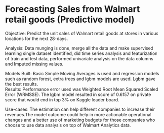 # Forecasting Sales from Walmart retail goods (Predictive model)

Objective: Predict the unit sales of Walmart retail goods at stores in various locations for the next 28-days.   

Analysis: Data munging is done, merge all the data and make supervised learning single dataset identified, did time series analysis and featurization of train and test data, performed univariate analysis on the data columns and Imputed missing values.         

Models Built: Basic Simple Moving Averages is used and regression models such as random forest, extra trees and lgbm models are used. Lgbm gave the best results.    
Results: Performance error used was Weighted Root Mean Squared Scaled Error (WRMSSE). The lgbm model resulted in score of 0.6157 on private score that would end in top 3% on Kaggle leader board.   

Use-cases: The estimation can help different companies to increase their revenues.The model outcome could help in more actionable operational changes and a better use of marketing budgets for those companies who choose to use data analysis on top of Walmart Analytics data.      


